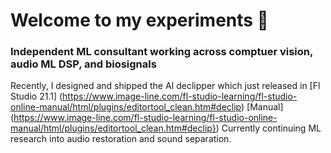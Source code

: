 # Welcome to my experiments 👋

### Independent ML consultant working across comptuer vision, audio ML DSP, and biosignals

Recently, I designed and shipped the AI declipper which just released in [Fl Studio 21.1] (https://www.image-line.com/fl-studio-learning/fl-studio-online-manual/html/plugins/editortool_clean.htm#declip) [Manual] (https://www.image-line.com/fl-studio-learning/fl-studio-online-manual/html/plugins/editortool_clean.htm#declip}) Currently continuing ML research into audio restoration and sound separation.

<!--
**ksasso1028/ksasso1028** is a ✨ _special_ ✨ repository because its `README.md` (this file) appears on your GitHub profile.

Here are some ideas to get you started:

- 🔭 I’m currently working on ...
- 🌱 I’m currently learning ...
- 👯 I’m looking to collaborate on ...
- 🤔 I’m looking for help with ...
- 💬 Ask me about ...
- 📫 How to reach me: ...
- 😄 Pronouns: ...
- ⚡ Fun fact: ...
-->
